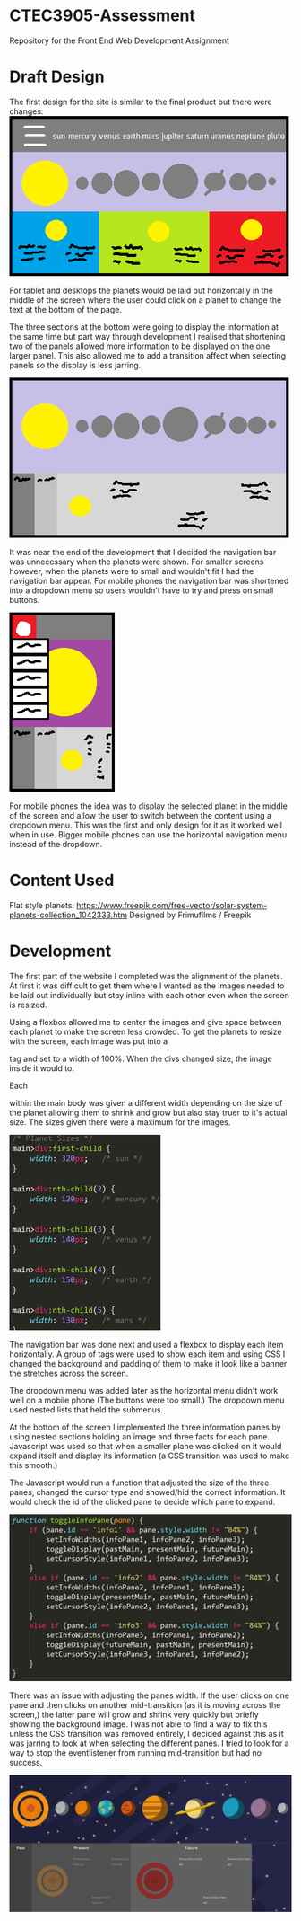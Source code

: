 # CTEC3905-Assessment
Repository for the Front End Web Development Assignment

# Draft Design

The first design for the site is similar to the final product but there were changes:
![draft design 1](./images/draftDesign1.png)

For tablet and desktops the planets would be laid out horizontally in the middle of the screen where the user could click on a planet to change the text at the bottom of the page.

The three sections at the bottom were going to display the information at the same time but part way through development I realised that shortening two of the panels allowed more information to be displayed on the one larger panel. This also allowed me to add a transition affect when selecting panels so the display is less jarring.

![final design](./images/finalDesign.png)

It was near the end of the development that I decided the navigation bar was unnecessary when the planets were shown. For smaller screens however, when the planets were to small and wouldn't fit I had the navigation bar appear. For mobile phones the navigation bar was shortened into a dropdown menu so users wouldn't have to try and press on small buttons.

![phone design](./images/phoneDesign.png)

For mobile phones the idea was to display the selected planet in the middle of the screen and allow the user to switch between the content using a dropdown menu. This was the first and only design for it as it worked well when in use. Bigger mobile phones can use the horizontal navigation menu instead of the dropdown.

# Content Used

Flat style planets:
https://www.freepik.com/free-vector/solar-system-planets-collection_1042333.htm
Designed by Frimufilms / Freepik

# Development

The first part of the website I completed was the alignment of the planets. At first it was difficult to get them where I wanted as the images needed to be laid out individually but stay inline with each other even when the screen is resized.

Using a flexbox allowed me to center the images and give space between each planet to make the screen less crowded. To get the planets to resize with the screen, each image was put into a <div> tag and set to a width of 100%. When the divs changed size, the image inside it would to.

Each <div> within the main body was given a different width depending on the size of the planet allowing them to shrink and grow but also stay truer to it's actual size. The sizes given there were a maximum for the images.

![planet sizes](./images/planetSizes.png)

The navigation bar was done next and used a flexbox to display each item horizontally. A group of <a> tags were used to show each item and using CSS I changed the background and padding of them to make it look like a banner the stretches across the screen.

The dropdown menu was added later as the horizontal menu didn't work well on a mobile phone (The buttons were too small.) The dropdown menu used nested lists that held the submenus.

At the bottom of the screen I implemented the three information panes by using nested sections holding an image and three facts for each pane. Javascript was used so that when a smaller plane was clicked on it would expand itself and display its information (a CSS transition was used to make this smooth.)

The Javascript would run a function that adjusted the size of the three panes, changed the cursor type and showed/hid the correct information. It would check the id of the clicked pane to decide which pane to expand.

![info pane JS](./images/infoPaneCode.png)

There was an issue with adjusting the panes width. If the user clicks on one pane and then clicks on another mid-transition (as it is moving across the screen,) the latter pane will grow and shrink very quickly but briefly showing the background image. I was not able to find a way to fix this unless the CSS transition was removed entirely, I decided against this as it was jarring to look at when selecting the different panes. I tried to look for a way to stop the eventlistener from running mid-transition but had no success.

![transition error](./images/exposedBackground.png)